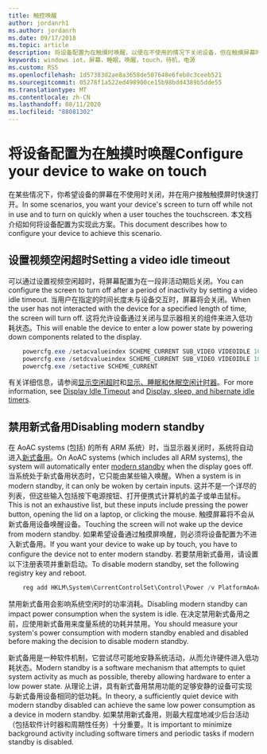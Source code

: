```yaml
---
title: 触控唤醒
author: jordanrh1
ms.author: jordanrh
ms.date: 09/17/2018
ms.topic: article
description: 将设备配置为在触摸时唤醒，以便在不使用的情况下关闭设备，但在触摸屏幕时可以快速打开。 设置视频空闲超时。
keywords: windows iot，屏幕，睡眠，唤醒，touch，待机，电源
ms.custom: RS5
ms.openlocfilehash: 1d57383d2ae8a3658de507648e6feb0c3ceeb521
ms.sourcegitcommit: 05278f1a522ed498900ce15b98bdd4389b5dde55
ms.translationtype: MT
ms.contentlocale: zh-CN
ms.lasthandoff: 08/11/2020
ms.locfileid: "88081302"
---
```

# <a name="configure-your-device-to-wake-on-touch"></a><span data-ttu-id="d00fb-105">将设备配置为在触摸时唤醒</span><span class="sxs-lookup"><span data-stu-id="d00fb-105">Configure your device to wake on touch</span></span>

<span data-ttu-id="d00fb-106">在某些情况下，你希望设备的屏幕在不使用时关闭，并在用户接触触摸屏时快速打开。</span><span class="sxs-lookup"><span data-stu-id="d00fb-106">In some scenarios, you want your device's screen to turn off while not in use and to turn on quickly when a user touches the touchscreen.</span></span> <span data-ttu-id="d00fb-107">本文档介绍如何将设备配置为实现此方案。</span><span class="sxs-lookup"><span data-stu-id="d00fb-107">This document describes how to configure your device to achieve this scenario.</span></span>

## <a name="setting-a-video-idle-timeout"></a><span data-ttu-id="d00fb-108">设置视频空闲超时</span><span class="sxs-lookup"><span data-stu-id="d00fb-108">Setting a video idle timeout</span></span>

<span data-ttu-id="d00fb-109">可以通过设置视频空闲超时，将屏幕配置为在一段非活动期后关闭。</span><span class="sxs-lookup"><span data-stu-id="d00fb-109">You can configure the screen to turn off after a period of inactivity by setting a video idle timeout.</span></span> <span data-ttu-id="d00fb-110">当用户在指定的时间长度未与设备交互时，屏幕将会关闭。</span><span class="sxs-lookup"><span data-stu-id="d00fb-110">When the user has not interacted with the device for a specified length of time, the screen will turn off.</span></span> <span data-ttu-id="d00fb-111">这将允许设备通过关闭与显示器相关的组件来进入低功耗状态。</span><span class="sxs-lookup"><span data-stu-id="d00fb-111">This will enable the device to enter a low power state by powering down components related to the display.</span></span>

```powershell
    powercfg.exe /setacvalueindex SCHEME_CURRENT SUB_VIDEO VIDEOIDLE 10
    powercfg.exe /setdcvalueindex SCHEME_CURRENT SUB_VIDEO VIDEOIDLE 10
    powercfg.exe /setactive SCHEME_CURRENT
```

<span data-ttu-id="d00fb-112">有关详细信息，请参阅[显示空闲超时](/windows-hardware/customize/power-settings/display-settings-display-idle-timeout)和[显示、睡眠和休眠空闲计时器](/windows-hardware/design/device-experiences/display--sleep--and-hibernate-idle-timers)。</span><span class="sxs-lookup"><span data-stu-id="d00fb-112">For more information, see [Display Idle Timeout](/windows-hardware/customize/power-settings/display-settings-display-idle-timeout) and [Display, sleep, and hibernate idle timers](/windows-hardware/design/device-experiences/display--sleep--and-hibernate-idle-timers).</span></span>

## <a name="disabling-modern-standby"></a><span data-ttu-id="d00fb-113">禁用新式备用</span><span class="sxs-lookup"><span data-stu-id="d00fb-113">Disabling modern standby</span></span>

<span data-ttu-id="d00fb-114">在 AoAC systems (包括) 的所有 ARM 系统）时，当显示器关闭时，系统将自动进入[新式备用](/windows-hardware/design/device-experiences/modern-standby)。</span><span class="sxs-lookup"><span data-stu-id="d00fb-114">On AoAC systems (which includes all ARM systems), the system will automatically enter [modern standby](/windows-hardware/design/device-experiences/modern-standby) when the display goes off.</span></span> <span data-ttu-id="d00fb-115">当系统处于新式备用状态时，它只能由某些输入唤醒。</span><span class="sxs-lookup"><span data-stu-id="d00fb-115">When a system is in modern standby, it can only be woken by certain inputs.</span></span> <span data-ttu-id="d00fb-116">这并不是一个详尽的列表，但这些输入包括按下电源按钮、打开便携式计算机的盖子或单击鼠标。</span><span class="sxs-lookup"><span data-stu-id="d00fb-116">This is not an exhaustive list, but these inputs include pressing the power button, opening the lid on a laptop, or clicking the mouse.</span></span> <span data-ttu-id="d00fb-117">触摸屏幕将不会从新式备用设备唤醒设备。</span><span class="sxs-lookup"><span data-stu-id="d00fb-117">Touching the screen will not wake up the device from modern standby.</span></span> <span data-ttu-id="d00fb-118">如果希望设备通过触摸屏唤醒，则必须将设备配置为不进入新式备用。</span><span class="sxs-lookup"><span data-stu-id="d00fb-118">If you want your device to wake up by touch, you have to configure the device not to enter modern standby.</span></span> <span data-ttu-id="d00fb-119">若要禁用新式备用，请设置以下注册表项并重新启动。</span><span class="sxs-lookup"><span data-stu-id="d00fb-119">To disable modern standby, set the following registry key and reboot.</span></span>

```powershell
    reg add HKLM\System\CurrentControlSet\Control\Power /v PlatformAoAcOverride /t REG_DWORD /d 0
```
    
<span data-ttu-id="d00fb-120">禁用新式备用会影响系统空闲时的功率消耗。</span><span class="sxs-lookup"><span data-stu-id="d00fb-120">Disabling modern standby can impact power consumption when the system is idle.</span></span> <span data-ttu-id="d00fb-121">在决定禁用新式备用之前，应使用新式备用来度量系统的功耗并禁用。</span><span class="sxs-lookup"><span data-stu-id="d00fb-121">You should measure your system's power consumption with modern standby enabled and disabled before making the decision to disable modern standby.</span></span>

<span data-ttu-id="d00fb-122">新式备用是一种软件机制，它尝试尽可能地安静系统活动，从而允许硬件进入低功耗状态。</span><span class="sxs-lookup"><span data-stu-id="d00fb-122">Modern standby is a software mechanism that attempts to quiet system activity as much as possible, thereby allowing hardware to enter a low power state.</span></span> <span data-ttu-id="d00fb-123">从理论上讲，具有新式备用禁用功能的足够安静的设备可实现与新式备用设备相同的低功耗。</span><span class="sxs-lookup"><span data-stu-id="d00fb-123">In theory, a sufficiently quiet device with modern standby disabled can achieve the same low power consumption as a device in modern standby.</span></span> <span data-ttu-id="d00fb-124">如果禁用新式备用，则最大程度地减少后台活动（包括软件计时器和周期性任务）十分重要。</span><span class="sxs-lookup"><span data-stu-id="d00fb-124">It is important to minimize background activity including software timers and periodic tasks if modern standby is disabled.</span></span>
